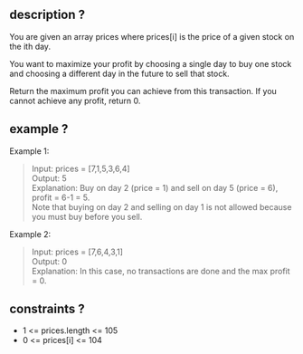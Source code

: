 ## description ? 
You are given an array prices where prices[i] is the price of a given stock on the ith day.

You want to maximize your profit by choosing a single day to buy one stock and choosing a different day in the future to sell that stock.

Return the maximum profit you can achieve from this transaction. If you cannot achieve any profit, return 0.

## example ?
Example 1:

> Input: prices = [7,1,5,3,6,4] <br>
> Output: 5 <br>
> Explanation: Buy on day 2 (price = 1) and sell on day 5 (price = 6), profit = 6-1 = 5. <br>
> Note that buying on day 2 and selling on day 1 is not allowed because you must buy before you sell. <br>

Example 2:

> Input: prices = [7,6,4,3,1] <br>
> Output: 0 <br>
> Explanation: In this case, no transactions are done and the max profit = 0. <br>

## constraints ?
- 1 <= prices.length <= 105
- 0 <= prices[i] <= 104
